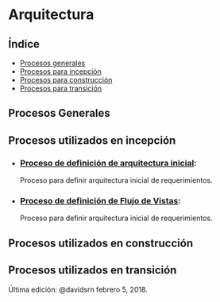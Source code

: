 # Arquitectura

## Índice
* [Procesos generales](#general)
* [Procesos para incepción](#incepcion)
* [Procesos para construcción](#construccion)
* [Procesos para transición](#transicion)


<a id="general"></a>
## Procesos Generales

<a id="incepcion"></a>
## Procesos utilizados en incepción
* ### [Proceso de definición de arquitectura inicial](https://github.com/CaveLabs-1/Wiki/blob/master/Arquitectura/Procesos/Definici%C3%B3n%20de%20Arquitectura%20Inicial.md):
  Proceso para definir arquitectura inicial de requerimientos.
* ### [Proceso de definición de Flujo de Vistas](https://github.com/CaveLabs-1/Wiki/blob/master/Arquitectura/Procesos/Definici%C3%B3n%20de%20Flujo%20de%20Vistas.md):
  Proceso para definir arquitectura inicial de requerimientos.

<a id="construccion"></a>
## Procesos utilizados en construcción

<a id="transicion"></a>
## Procesos utilizados en transición

Última edición: @davidsrn febrero 5, 2018.
